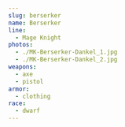 ```yaml
---
slug: berserker
name: Berserker
line:
  - Mage Knight
photos:
  - ./MK-Berserker-Dankel_1.jpg
  - ./MK-Berserker-Dankel_2.jpg
weapons:
  - axe
  - pistol
armor:
  - clothing
race:
  - dwarf
---
```

